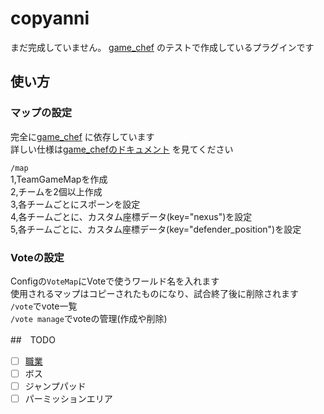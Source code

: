 # copyanni
まだ完成していません。
[game_chef](https://github.com/suinua/game_chef) のテストで作成しているプラグインです  

## 使い方
### マップの設定
完全に[game_chef](https://github.com/suinua/game_chef) に依存しています  
詳しい仕様は[game_chefのドキュメント](https://github.com/suinua/game_chef/blob/master/doc/Map.md) を見てください  
  
`/map`  
1,TeamGameMapを作成  
2,チームを2個以上作成  
3,各チームごとにスポーンを設定  
4,各チームごとに、カスタム座標データ(key="nexus")を設定  
5,各チームごとに、カスタム座標データ(key="defender_position")を設定  

### Voteの設定
Configの`VoteMap`にVoteで使うワールド名を入れます  
使用されるマップはコピーされたものになり、試合終了後に削除されます  
`/vote`でvote一覧  
`/vote manage`でvoteの管理(作成や削除)


##　TODO
 - [ ] [職業](https://github.com/cafett/copyanni/issues/1)
 - [ ] ボス
 - [ ] ジャンプパッド
 - [ ] パーミッションエリア